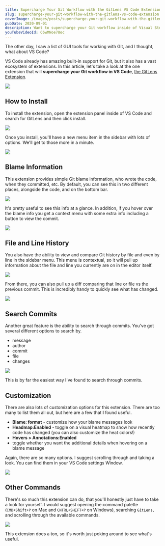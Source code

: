 ```yaml
---
title: Supercharge Your Git Workflow with the GitLens VS Code Extension
slug: supercharge-your-git-workflow-with-the-gitlens-vs-code-extension
coverImage: /images/posts/supercharge-your-git-workflow-with-the-gitlens-vs-code-extension/cover.png
pubDate: 2020-09-01
description: Want to supercharge your Git workflow inside of Visual Studio Code? Well, you need to check out the GitLens extension. It's jam-packed with amazing features for improving your Git workflow right inside of VS Code.
youTubeVideoId: C6wMNoe78oc
---
```


The other day, I saw a list of GUI tools for working with Git, and I thought, what about VS Code?

VS Code already has amazing built-in support for Git, but it also has a vast ecosystem of extensions. In this article, let's take a look at the one extension that will **supercharge your Git workflow in VS Code**, [the GitLens Extension](https://gitlens.amod.io).

![](/images/posts/supercharge-your-git-workflow-with-the-gitlens-vs-code-extension/1.png)

## How to Install

To install the extension, open the extension panel inside of VS Code and search for GitLens and then click install.

![](/images/posts/supercharge-your-git-workflow-with-the-gitlens-vs-code-extension/2.png)

Once you install, you'll have a new menu item in the sidebar with lots of options. We'll get to those more in a minute.

![](/images/posts/supercharge-your-git-workflow-with-the-gitlens-vs-code-extension/3.png)

## Blame Information

This extension provides simple Git blame information, who wrote the code, when they committed, etc. By default, you can see this in two different places, alongside the code, and on the bottom bar.

![](/images/posts/supercharge-your-git-workflow-with-the-gitlens-vs-code-extension/4.jpeg)

It's pretty useful to see this info at a glance. In addition, if you hover over the blame info you get a context menu with some extra info including a button to view the commit.

![](/images/posts/supercharge-your-git-workflow-with-the-gitlens-vs-code-extension/5.png)

## File and Line History

You also have the ability to view and compare Git history by file and even by line in the sidebar menu. This menu is contextual, so it will pull up information about the file and line you currently are on in the editor itself.

![](/images/posts/supercharge-your-git-workflow-with-the-gitlens-vs-code-extension/6.png)

From there, you can also pull up a diff comparing that line or file vs the previous commit. This is incredibly handy to quickly see what has changed.

![](/images/posts/supercharge-your-git-workflow-with-the-gitlens-vs-code-extension/7.png)

## Search Commits

Another great feature is the ability to search through commits. You've got several different options to search by.

- message
- author
- commit
- file
- changes

![](/images/posts/supercharge-your-git-workflow-with-the-gitlens-vs-code-extension/8.png)

This is by far the easiest way I've found to search through commits.

## Customization

There are also lots of customization options for this extension. There are too many to list them all out, but here are a few that I found useful.

- **Blame: format** - customize how your blame messages look
- **Headmap:Enabled** - toggle on a visual heatmap to show how recently code has changed (you can also customize the heat colors!)
- **Hovers > Annotations:Enabled**
- toggle whether you want the additional details when hovering on a blame message

Again, there are so many options. I suggest scrolling through and taking a look. You can find them in your VS Code settings Window.

![](/images/posts/supercharge-your-git-workflow-with-the-gitlens-vs-code-extension/9.png)

## Other Commands

There's so much this extension can do, that you'll honestly just have to take a look for yourself. I would suggest opening the command palette (`CMD+Shift+P` on Mac and `CNTRL+SHIFT+P` on Windows), searching `GitLens,` and scrolling through the available commands.

![](/images/posts/supercharge-your-git-workflow-with-the-gitlens-vs-code-extension/10.png)

This extension does a ton, so it's worth just poking around to see what's useful.
